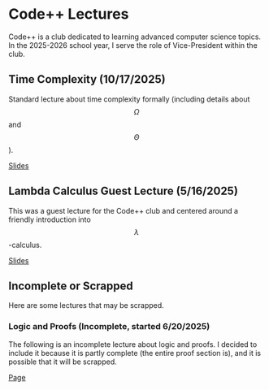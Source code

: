 # Code++ Lectures

Code++ is a club dedicated to learning advanced computer science topics. In the 2025-2026 school year, I serve the role of Vice-President within the club.

## Time Complexity (10/17/2025)

Standard lecture about time complexity formally (including details about $$\Omega$$ and $$\Theta$$).

[Slides](https://shoesareme.github.io/projects/lectures/codeplusplus/timecomplexity.pdf)


## Lambda Calculus Guest Lecture (5/16/2025)

This was a guest lecture for the Code++ club and centered around a friendly introduction into $$\lambda$$-calculus.

[Slides](https://shoesareme.github.io/projects/lectures/codeplusplus/lambdacalcguest.pdf)

## Incomplete or Scrapped

Here are some lectures that may be scrapped.

### Logic and Proofs (Incomplete, started 6/20/2025)

The following is an incomplete lecture about logic and proofs. I decided to include it because it is partly complete (the entire proof section is), and it is possible that it will be scrapped.

[Page](https://shoesareme.github.io/projects/lectures/codeplusplus/logicproofs)